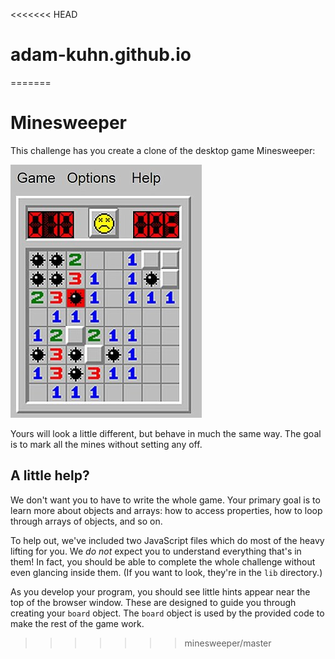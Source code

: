 <<<<<<< HEAD
# adam-kuhn.github.io
=======
# Minesweeper

This challenge has you create a clone of the desktop game Minesweeper:

![Old-school Minesweeper](minesweeper.jpg)

Yours will look a little different, but behave in much the same way. The goal is to mark all the mines without setting any off.


## A little help?

We don't want you to have to write the whole game. Your primary goal is to learn more about objects and arrays: how to access properties, how to loop through arrays of objects, and so on.

To help out, we've included two JavaScript files which do most of the heavy lifting for you. We _do not_ expect you to understand everything that's in them! In fact, you should be able to complete the whole challenge without even glancing inside them. (If you want to look, they're in the `lib` directory.)

As you develop your program, you should see little hints appear near the top of the browser window. These are designed to guide you through creating your `board` object. The `board` object is used by the provided code to make the rest of the game work.

>>>>>>> minesweeper/master
